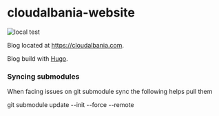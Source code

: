 # cloudalbania-website

![local test](https://github.com/besmirzanaj/cloudalbania-website/actions/workflows/blank.yml/badge.svg)

Blog located at <https://cloudalbania.com>.

Blog build with [Hugo](https://blog.cloudalbania.com/posts/moving-to-hugo/).


### Syncing submodules

When facing issues on git submodule sync the following helps pull them

   git submodule update --init --force --remote